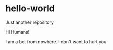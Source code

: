 # hello-world
Just another repository

Hi Humans!

I am a bot from nowhere. I don't want to hurt you.
